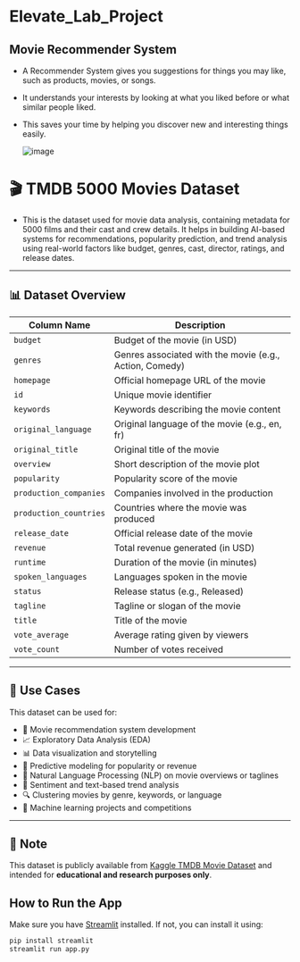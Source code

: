 
# Elevate_Lab_Project
## Movie Recommender System

- A Recommender System gives you suggestions for things you may like, such as products, movies, or songs.
- It understands your interests by looking at what you liked before or what similar people liked.
- This saves your time by helping you discover new and interesting things easily.
  
  ![image](https://github.com/user-attachments/assets/b8167d39-2e00-40ab-8ade-8b06a6029865)

# 🎬 TMDB 5000 Movies Dataset

- This is the dataset used for movie data analysis, containing metadata for 5000 films and their cast and crew details. It helps in building AI-based systems for recommendations, popularity prediction, and trend analysis using real-world factors like budget, genres, cast, director, ratings, and release dates.

---

## 📊 Dataset Overview

| Column Name             | Description                                                  |
|-------------------------|--------------------------------------------------------------|
| `budget`                | Budget of the movie (in USD)                                 |
| `genres`                | Genres associated with the movie (e.g., Action, Comedy)      |
| `homepage`              | Official homepage URL of the movie                           |
| `id`                    | Unique movie identifier                                      |
| `keywords`              | Keywords describing the movie content                        |
| `original_language`     | Original language of the movie (e.g., en, fr)                |
| `original_title`        | Original title of the movie                                  |
| `overview`              | Short description of the movie plot                          |
| `popularity`            | Popularity score of the movie                                |
| `production_companies`  | Companies involved in the production                         |
| `production_countries`  | Countries where the movie was produced                       |
| `release_date`          | Official release date of the movie                           |
| `revenue`               | Total revenue generated (in USD)                             |
| `runtime`               | Duration of the movie (in minutes)                           |
| `spoken_languages`      | Languages spoken in the movie                                |
| `status`                | Release status (e.g., Released)                              |
| `tagline`               | Tagline or slogan of the movie                               |
| `title`                 | Title of the movie                                            |
| `vote_average`          | Average rating given by viewers                              |
| `vote_count`            | Number of votes received                                     |

---

## 🚀 Use Cases

This dataset can be used for:

- 🎥 Movie recommendation system development  
- 📈 Exploratory Data Analysis (EDA)  
- 📊 Data visualization and storytelling  
- 🤖 Predictive modeling for popularity or revenue  
- 🧠 Natural Language Processing (NLP) on movie overviews or taglines  
- 🧪 Sentiment and text-based trend analysis  
- 🔍 Clustering movies by genre, keywords, or language  
- 🧬 Machine learning projects and competitions

---

## 📌 Note

This dataset is publicly available from [Kaggle TMDB Movie Dataset](https://www.kaggle.com/datasets/tmdb/tmdb-movie-metadata) and intended for **educational and research purposes only**.

## How to Run the App

Make sure you have [Streamlit](https://streamlit.io/) installed. If not, you can install it using:

```bash
pip install streamlit
streamlit run app.py

